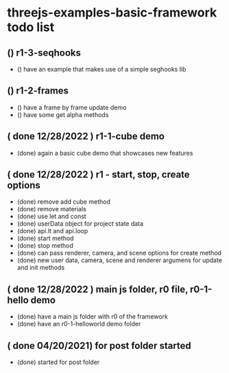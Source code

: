 # threejs-examples-basic-framework todo list

## () r1-3-seqhooks
* () have an example that makes use of a simple seghooks lib

## () r1-2-frames
* () have a frame by frame update demo
* () have some get alpha methods

## ( done 12/28/2022 ) r1-1-cube demo
* (done) again a basic cube demo that showcases new features

## ( done 12/28/2022 ) r1 - start, stop, create options
* (done) remove add cube method
* (done) remove materials
* (done) use let and const
* (done) userData object for project state data
* (done) api.lt and api.loop
* (done) start method
* (done) stop method
* (done) can pass renderer, camera, and scene options for create method
* (done) new user data, camera, scene and renderer argumens for update and init methods

## ( done 12/28/2022 ) main js folder, r0 file, r0-1-hello demo
* (done) have a main js folder with r0 of the framework
* (done) have an r0-1-helloworld demo folder

## ( done 04/20/2021) for post folder started
* (done) started for post folder

